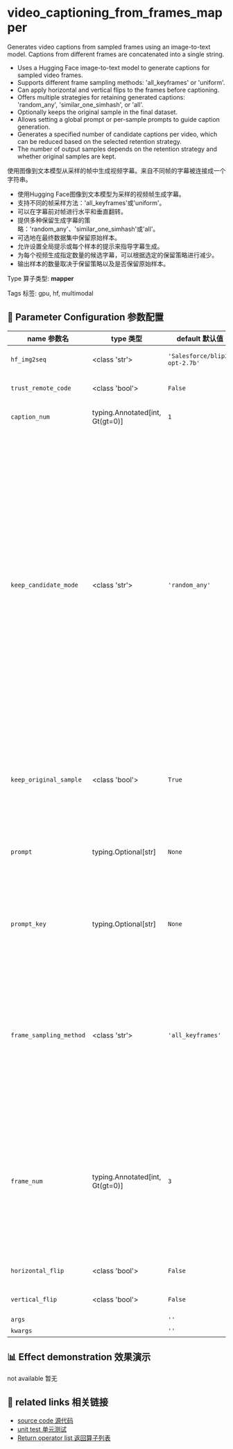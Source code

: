 # video_captioning_from_frames_mapper

Generates video captions from sampled frames using an image-to-text model. Captions from different frames are concatenated into a single string.

- Uses a Hugging Face image-to-text model to generate captions for sampled video frames.
- Supports different frame sampling methods: 'all_keyframes' or 'uniform'.
- Can apply horizontal and vertical flips to the frames before captioning.
- Offers multiple strategies for retaining generated captions: 'random_any', 'similar_one_simhash', or 'all'.
- Optionally keeps the original sample in the final dataset.
- Allows setting a global prompt or per-sample prompts to guide caption generation.
- Generates a specified number of candidate captions per video, which can be reduced based on the selected retention strategy.
- The number of output samples depends on the retention strategy and whether original samples are kept.

使用图像到文本模型从采样的帧中生成视频字幕。来自不同帧的字幕被连接成一个字符串。

- 使用Hugging Face图像到文本模型为采样的视频帧生成字幕。
- 支持不同的帧采样方法：'all_keyframes'或'uniform'。
- 可以在字幕前对帧进行水平和垂直翻转。
- 提供多种保留生成字幕的策略：'random_any'、'similar_one_simhash'或'all'。
- 可选地在最终数据集中保留原始样本。
- 允许设置全局提示或每个样本的提示来指导字幕生成。
- 为每个视频生成指定数量的候选字幕，可以根据选定的保留策略进行减少。
- 输出样本的数量取决于保留策略以及是否保留原始样本。

Type 算子类型: **mapper**

Tags 标签: gpu, hf, multimodal

## 🔧 Parameter Configuration 参数配置
| name 参数名 | type 类型 | default 默认值 | desc 说明 |
|--------|------|--------|------|
| `hf_img2seq` | <class 'str'> | `'Salesforce/blip2-opt-2.7b'` | model name on huggingface to generate caption |
| `trust_remote_code` | <class 'bool'> | `False` | whether to trust the remote code of HF models. |
| `caption_num` | typing.Annotated[int, Gt(gt=0)] | `1` | how many candidate captions to generate for each video |
| `keep_candidate_mode` | <class 'str'> | `'random_any'` | retain strategy for the generated $caption_num$ candidates.      'random_any': Retain the random one from generated captions      'similar_one_simhash': Retain the generated one that is most         similar to the original caption      'all': Retain all generated captions by concatenation  Note:     This is a batched_OP, whose input and output type are     both list. Suppose there are $N$ list of input samples, whose batch     size is $b$, and denote caption_num as $M$.     The number of total samples after generation is $2Nb$ when     keep_original_sample is True and $Nb$ when keep_original_sample is     False. For 'random_any' and 'similar_one_simhash' mode,     it's $(1+M)Nb$ for 'all' mode when keep_original_sample is True     and $MNb$ when keep_original_sample is False. |
| `keep_original_sample` | <class 'bool'> | `True` | whether to keep the original sample. If it's set to False, there will be only generated captions in the final datasets and the original captions will be removed. It's True in default. |
| `prompt` | typing.Optional[str] | `None` | a string prompt to guide the generation of image-to-text model for all samples globally. It's None in default, which means no prompt provided. |
| `prompt_key` | typing.Optional[str] | `None` | the key name of fields in samples to store prompts for each sample. It's used for set different prompts for different samples. If it's none, use prompt in parameter "prompt". It's None in default. |
| `frame_sampling_method` | <class 'str'> | `'all_keyframes'` | sampling method of extracting frame videos from the videos. Should be one of ["all_keyframes", "uniform"]. The former one extracts all key frames (the number of which depends on the duration of the video) and the latter one extract specified number of frames uniformly from the video. Default: "all_keyframes". |
| `frame_num` | typing.Annotated[int, Gt(gt=0)] | `3` | the number of frames to be extracted uniformly from the video. Only works when frame_sampling_method is "uniform". If it's 1, only the middle frame will be extracted. If it's 2, only the first and the last frames will be extracted. If it's larger than 2, in addition to the first and the last frames, other frames will be extracted uniformly within the video duration. |
| `horizontal_flip` | <class 'bool'> | `False` | flip frame video horizontally (left to right). |
| `vertical_flip` | <class 'bool'> | `False` | flip frame video vertically (top to bottom). |
| `args` |  | `''` | extra args |
| `kwargs` |  | `''` | extra args |

## 📊 Effect demonstration 效果演示
not available 暂无

## 🔗 related links 相关链接
- [source code 源代码](../../../data_juicer/ops/mapper/video_captioning_from_frames_mapper.py)
- [unit test 单元测试](../../../tests/ops/mapper/test_video_captioning_from_frames_mapper.py)
- [Return operator list 返回算子列表](../../Operators.md)